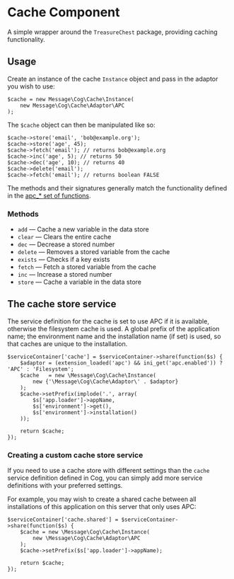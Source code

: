 # Cache Component

A simple wrapper around the `TreasureChest` package, providing caching functionality.

## Usage

Create an instance of the cache `Instance` object and pass in the adaptor you wish to use:

	$cache = new Message\Cog\Cache\Instance(
		new Message\Cog\Cache\Adaptor\APC
	);

The `$cache` object can then be manipulated like so:

	$cache->store('email', 'bob@example.org');
	$cache->store('age', 45);
	$cache->fetch('email'); // returns bob@example.org
	$cache->inc('age', 5); // returns 50
	$cache->dec('age', 10); // returns 40
	$cache->delete('email');
	$cache->fetch('email'); // returns boolean FALSE

The methods and their signatures generally match the functionality defined in the [apc_* set of functions](http://www.php.net/manual/en/ref.apc.php).
	
### Methods

* `add` — Cache a new variable in the data store
* `clear` — Clears the entire cache
* `dec` — Decrease a stored number
* `delete` — Removes a stored variable from the cache
* `exists` — Checks if a key exists
* `fetch` — Fetch a stored variable from the cache
* `inc` — Increase a stored number
* `store` — Cache a variable in the data store

## The cache store service

The service definition for the cache is set to use APC if it is available, otherwise the filesystem cache is used. A global prefix of the application name; the environment name and the installation name (if set) is used, so that caches are unique to the installation.

	$serviceContainer['cache'] = $serviceContainer->share(function($s) {
		$adaptor = (extension_loaded('apc') && ini_get('apc.enabled')) ? 'APC' : 'Filesystem';
		$cache   = new \Message\Cog\Cache\Instance(
			new {'\Message\Cog\Cache\Adaptor\' . $adaptor}
		);
		$cache->setPrefix(implode('.', array(
			$s['app.loader']->appName,
			$s['environment']->get(),
			$s['environment']->installation()
		));

		return $cache;
	});

### Creating a custom cache store service

If you need to use a cache store with different settings than the `cache` service definition defined in Cog, you can simply add more service definitions with your preferred settings.

For example, you may wish to create a shared cache between all installations of this application on this server that only uses APC:

	$serviceContainer['cache.shared'] = $serviceContainer->share(function($s) {
		$cache = new \Message\Cog\Cache\Instance(
			new \Message\Cog\Cache\Adaptor\APC
		);
		$cache->setPrefix($s['app.loader']->appName);

		return $cache;
	});
